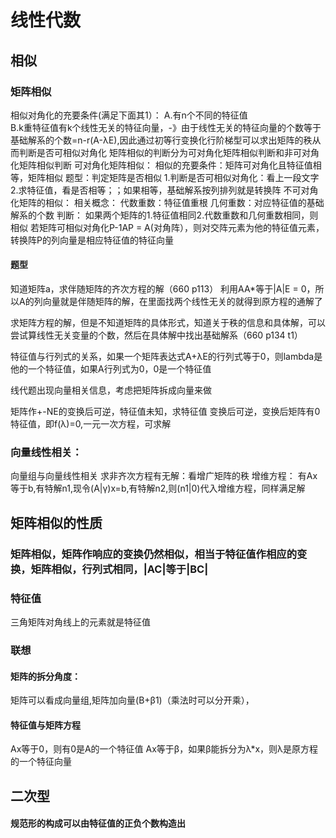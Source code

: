 # 线性代数
## 相似
### 矩阵相似
  相似对角化的充要条件(满足下面其1）：
    A.有n个不同的特征值   
    B.k重特征值有k个线性无关的特征向量，-》由于线性无关的特征向量的个数等于基础解系的个数=n-r(A-λE),因此通过初等行变换化行阶梯型可以求出矩阵的秩从而判断是否可相似对角化
  矩阵相似的判断分为可对角化矩阵相似判断和非可对角化矩阵相似判断
  可对角化矩阵相似：
    相似的充要条件：矩阵可对角化且特征值相等，矩阵相似
      题型：判定矩阵是否相似
        1.判断是否可相似对角化：看上一段文字
        2.求特征值，看是否相等；；如果相等，基础解系按列排列就是转换阵
  不可对角化矩阵的相似：
    相关概念：
      代数重数：特征值重根
      几何重数：对应特征值的基础解系的个数
    判断：
      如果两个矩阵的1.特征值相同2.代数重数和几何重数相同，则相似
    若矩阵可相似对角化P-1AP = A(对角阵），则对交阵元素为他的特征值元素，转换阵P的列向量是相应特征值的特征向量
#### 题型
知道矩阵a，求伴随矩阵的齐次方程的解（660 p113）
利用AA*等于|A|E = 0，所以A的列向量就是伴随矩阵的解，在里面找两个线性无关的就得到原方程的通解了

求矩阵方程的解，但是不知道矩阵的具体形式，知道关于秩的信息和具体解，可以尝试算线性无关变量的个数，然后在具体解中找出基础解系（660 p134 t1）

特征值与行列式的关系，如果一个矩阵表达式A+λE的行列式等于0，则lambda是他的一个特征值，如果A行列式为0，0是一个特征值

线代题出现向量相关信息，考虑把矩阵拆成向量来做

矩阵作+-NE的变换后可逆，特征值未知，求特征值
  变换后可逆，变换后矩阵有0特征值，即f(λ)=0,一元一次方程，可求解

### 向量线性相关：
向量组与向量线性相关
  求非齐次方程有无解：看增广矩阵的秩
增维方程：
  有Ax等于b,有特解n1,现令(A|γ)x=b,有特解n2,则(n1|0)代入增维方程，同样满足解
## 矩阵相似的性质
 ### 矩阵相似，矩阵作响应的变换仍然相似，相当于特征值作相应的变换，矩阵相似，行列式相同，|AC|等于|BC|

### 特征值
  三角矩阵对角线上的元素就是特征值

### 联想
#### 矩阵的拆分角度：
矩阵可以看成向量组,矩阵加向量(B+β1)（乘法时可以分开乘），

#### 特征值与矩阵方程
Ax等于0，则有0是A的一个特征值
Ax等于β，如果β能拆分为λ*x，则λ是原方程的一个特征向量  

## 二次型
#### 规范形的构成可以由特征值的正负个数构造出

